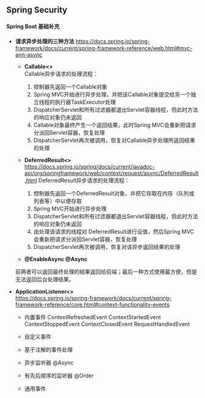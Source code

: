 ## Spring Security

#### Spring Boot 基础补充

+ **请求异步处理的三种方法**
    https://docs.spring.io/spring-framework/docs/current/spring-framework-reference/web.html#mvc-ann-async
    
    - **Callable<>**  
        Callable异步请求的处理流程：
        1) 控制器先返回一个Callable对象
        2) Spring MVC开始进行异步处理，并把该Callable对象提交给另一个独立线程的执行器TaskExecutor处理
        3) DispatcherServlet和所有过滤器都退出Servlet容器线程，但此时方法的响应对象仍未返回
        4) Callable对象最终产生一个返回结果，此时Spring MVC会重新把请求分派回Servlet容器，恢复处理
        5) DispatcherServlet再次被调用，恢复对Callable异步处理所返回结果的处理
        
    - **DeferredResult<>**   
        https://docs.spring.io/spring/docs/current/javadoc-api/org/springframework/web/context/request/async/DeferredResult.html
        DeferredResult异步请求的处理流程：
        1) 控制器先返回一个DeferredResult对象，并把它存取在内存（队列或列表等）中以便存取
        2) Spring MVC开始进行异步处理
        3) DispatcherServlet和所有过滤器都退出Servlet容器线程，但此时方法的响应对象仍未返回
        4) 由处理该请求的线程对 DeferredResult进行设值，然后Spring MVC会重新把请求分派回Servlet容器，恢复处理
        5) DispatcherServlet再次被调用，恢复对该异步返回结果的处理
        
    - **@EnableAsync @Async**
    
    前两者可以返回最终处理的结果返回给前端；最后一种方式使用最方便，但是无法返回后台处理结果。
    
+ **ApplicationListener<>**  
    https://docs.spring.io/spring-framework/docs/current/spring-framework-reference/core.html#context-functionality-events
    
    - 内置事件
    ContextRefreshedEvent
    ContextStartedEvent
    ContextStoppedEvent
    ContextClosedEvent
    RequestHandledEvent
    
    - 自定义事件
    - 基于注解的事件处理
    - 异步监听器 @Async
    - 有先后顺序的监听器 @Order
    - 通用事件
    
